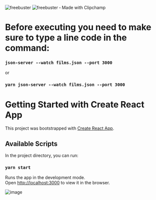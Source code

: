![freebuster](https://user-images.githubusercontent.com/70956778/126792154-cd7438f2-c99b-4c3a-ac7a-03c6a7d4046b.gif)
![freebuster ‐ Made with Clipchamp](https://user-images.githubusercontent.com/70956778/124947260-0ee08780-dfe6-11eb-96a7-ef212b6189d7.gif)

# Before executing you need to make sure to type a line code in the command:

### `json-server --watch films.json --port 3000`
or
### `yarn json-server --watch films.json --port 3000`

# Getting Started with Create React App

This project was bootstrapped with [Create React App](https://github.com/facebook/create-react-app).

## Available Scripts

In the project directory, you can run:

### `yarn start`

Runs the app in the development mode.\
Open [http://localhost:3000](http://localhost:3000) to view it in the browser.

![image](https://user-images.githubusercontent.com/70956778/105875179-3f0a1000-5fdc-11eb-8547-dbd2bca88f76.png)
